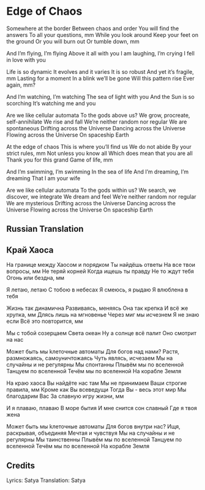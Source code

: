 # Edge of Chaos

Somewhere at the border
Between chaos and order
You will find the answers
To all your questions, mm
While you look around
Keep your feet on the ground
Or you will burn out
Or tumble down, mm

And I’m flying, I’m flying
Above it all with you
I am laughing, I’m crying
I fell in love with you

Life is so dynamic
It evolves and it varies
It is so robust
And yet it’s fragile, mm
Lasting for a moment
In a blink we’ll be gone
Will this pattern rise
Ever again, mm?

And I’m watching, I’m watching
The sea of light with you
And the Sun is so scorching
It’s watching me and you

Are we like cellular automata
To the gods above us?
We grow, procreate, self-annihilate
We rise and fall
We’re neither random nor regular
We are spontaneous
Drifting across the Universe
Dancing across the Universe
Flowing across the Universe
On spaceship Earth


At the edge of chaos
This is where you’ll find us
We do not abide
By your strict rules, mm
Not unless you know all
Which does mean that you are all
Thank you for this grand
Game of life, mm

And I’m swimming, I’m swimming
In the sea of life
And I’m dreaming, I’m dreaming
That I am your wife

Are we like cellular automata
To the gods within us?
We search, we discover, we integrate
We dream and feel
We’re neither random nor regular
We are mysterious
Drifting across the Universe
Dancing across the Universe
Flowing across the Universe
On spaceship Earth

## Russian Translation

## Край Хаоса

На границе между
Хаосом и порядком
Ты найдёшь ответы
На все твои вопросы, мм
Не теряй корней
Когда ищешь ты правду
Не то ждут тебя
Огонь или бездна, мм

Я летаю, летаю
С тобою в небесах
Я смеюсь, я рыдаю
Я влюблена в тебя

Жизнь так динамична
Развиваясь, меняясь
Она так крепка
И всё же хрупка, мм
Длясь лишь на мгновенье
Через миг мы исчезнем
Я не знаю если
Всё это повторится, мм

Мы с тобой созерцаем
Света океан
Ну а солнце всё палит
Оно смотрит на нас

Может быть мы kлеточные автоматы
Для богов над нами?
Растя, размножаясь, самоуничтожаясь
Чуть являсь, исчезаем
Мы на случайны и не регулярны
Мы спонтанны
Плывём мы по вселенной
Танцуем по вселенной
Течём мы по вселенной
На корабле Земля

На краю хаоса
Вы найдёте нас там
Мы не принимаем
Ваши строгие правила, мм
Кроме как Вы всеведущи
Тогда Вы - весь этот мир
Мы благодарим Вас
За славную игру жизни, мм

И я плаваю, плаваю
В море бытия
И мне снится сон славный
Где я твоя жена

Может быть мы kлеточные автоматы
Для богов внутри нас?
Ищя, раскрывая, объединяя
Мечтая и чувствуя
Мы на случайны и не регулярны
Мы таинственны
Плывём мы по вселенной
Танцуем по вселенной
Течём мы по вселенной
На корабле Земля

## Credits

Lyrics: Satya
Translation: Satya
